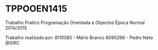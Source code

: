 # TPPOOEN1415
Trabalho Pratico Programação Orientada a Objectos Época Normal 2014/2015

Trabalho realizado por:
8110085 - Mário Branco
8090296 - Pedro Neto
@SIRC
